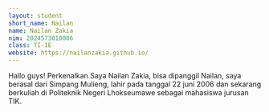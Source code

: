 ```yaml
---
layout: student
short_name: Nailan
name: Nailan Zakia
nim: 2024573010006
class: TI-1E
website: https://nailanzakia.github.io/
---
```

Hallo guys! 
Perkenalkan Saya Nailan Zakia, bisa dipanggil Nailan, saya berasal dari Simpang Mulieng, lahir pada tanggal 22 juni 2006 dan sekarang berkuliah di Politeknik Negeri Lhokseumawe sebagai mahasiswa jurusan TIK.
